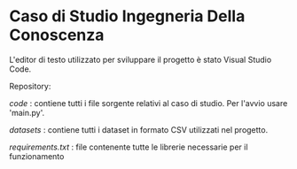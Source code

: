 # Caso di Studio Ingegneria Della Conoscenza
L'editor di testo utilizzato per sviluppare il progetto è stato Visual Studio Code.

Repository: 

*code* : contiene tutti i file sorgente relativi al caso di studio. Per l'avvio usare 'main.py'.

*datasets* : contiene tutti i dataset in formato CSV utilizzati nel progetto.

*requirements.txt* : file contenente tutte le librerie necessarie per il funzionamento 
